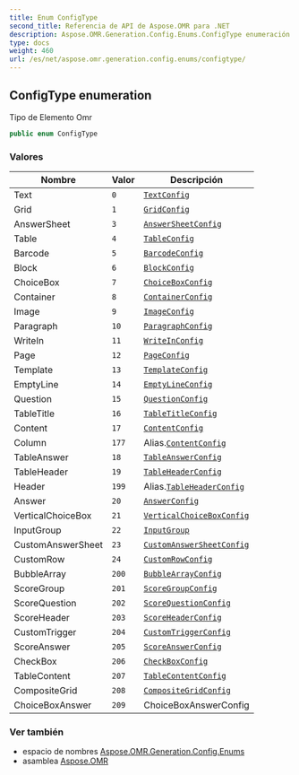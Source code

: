 ```yaml
---
title: Enum ConfigType
second_title: Referencia de API de Aspose.OMR para .NET
description: Aspose.OMR.Generation.Config.Enums.ConfigType enumeración. Tipo de Elemento Omr
type: docs
weight: 460
url: /es/net/aspose.omr.generation.config.enums/configtype/
---
```

## ConfigType enumeration

Tipo de Elemento Omr

```csharp
public enum ConfigType
```

### Valores

| Nombre | Valor | Descripción |
| --- | --- | --- |
| Text | `0` | [`TextConfig`](../../aspose.omr.generation.config.elements/textconfig/) |
| Grid | `1` | [`GridConfig`](../../aspose.omr.generation.config.elements/gridconfig/) |
| AnswerSheet | `3` | [`AnswerSheetConfig`](../../aspose.omr.generation.config.elements/answersheetconfig/) |
| Table | `4` | [`TableConfig`](../../aspose.omr.generation.config.elements.table/tableconfig/) |
| Barcode | `5` | [`BarcodeConfig`](../../aspose.omr.generation.config.elements/barcodeconfig/) |
| Block | `6` | [`BlockConfig`](../../aspose.omr.generation.config.elements.parents/blockconfig/) |
| ChoiceBox | `7` | [`ChoiceBoxConfig`](../../aspose.omr.generation.config.elements/choiceboxconfig/) |
| Container | `8` | [`ContainerConfig`](../../aspose.omr.generation.config.elements.parents/containerconfig/) |
| Image | `9` | [`ImageConfig`](../../aspose.omr.generation.config.elements/imageconfig/) |
| Paragraph | `10` | [`ParagraphConfig`](../../aspose.omr.generation.config.elements.parents/paragraphconfig/) |
| WriteIn | `11` | [`WriteInConfig`](../../aspose.omr.generation.config.elements/writeinconfig/) |
| Page | `12` | [`PageConfig`](../../aspose.omr.generation.config.elements.parents/pageconfig/) |
| Template | `13` | [`TemplateConfig`](../../aspose.omr.generation.config/templateconfig/) |
| EmptyLine | `14` | [`EmptyLineConfig`](../../aspose.omr.generation.config.elements/emptylineconfig/) |
| Question | `15` | [`QuestionConfig`](../../aspose.omr.generation.config.elements.table/questionconfig/) |
| TableTitle | `16` | [`TableTitleConfig`](../../aspose.omr.generation.config.elements.table/tabletitleconfig/) |
| Content | `17` | [`ContentConfig`](../../aspose.omr.generation.config.elements/contentconfig/) |
| Column | `177` | Alias.[`ContentConfig`](../../aspose.omr.generation.config.elements/contentconfig/) |
| TableAnswer | `18` | [`TableAnswerConfig`](../../aspose.omr.generation.config.elements.table/tableanswerconfig/) |
| TableHeader | `19` | [`TableHeaderConfig`](../../aspose.omr.generation.config.elements.table/tableheaderconfig/) |
| Header | `199` | Alias.[`TableHeaderConfig`](../../aspose.omr.generation.config.elements.table/tableheaderconfig/) |
| Answer | `20` | [`AnswerConfig`](../../aspose.omr.generation.config.elements.parents/answerconfig/) |
| VerticalChoiceBox | `21` | [`VerticalChoiceBoxConfig`](../../aspose.omr.generation.config.elements.parents/verticalchoiceboxconfig/) |
| InputGroup | `22` | [`InputGroup`](../../aspose.omr.generation.config.elements/inputgroup/) |
| CustomAnswerSheet | `23` | [`CustomAnswerSheetConfig`](../../aspose.omr.generation.config.elements.customanswersheet/customanswersheetconfig/) |
| CustomRow | `24` | [`CustomRowConfig`](../../aspose.omr.generation.config.elements.customanswersheet/customrowconfig/) |
| BubbleArray | `200` | [`BubbleArrayConfig`](../../aspose.omr.generation.config.elements.customanswersheet/bubblearrayconfig/) |
| ScoreGroup | `201` | [`ScoreGroupConfig`](../../aspose.omr.generation.config.elements.scoregroup/scoregroupconfig/) |
| ScoreQuestion | `202` | [`ScoreQuestionConfig`](../../aspose.omr.generation.config.elements.scoregroup/scorequestionconfig/) |
| ScoreHeader | `203` | [`ScoreHeaderConfig`](../../aspose.omr.generation.config.elements.scoregroup/scoreheaderconfig/) |
| CustomTrigger | `204` | [`CustomTriggerConfig`](../../aspose.omr.generation.config.elements/customtriggerconfig/) |
| ScoreAnswer | `205` | [`ScoreAnswerConfig`](../../aspose.omr.generation.config.elements.scoregroup/scoreanswerconfig/) |
| CheckBox | `206` | [`CheckBoxConfig`](../../aspose.omr.generation.config.elements.parents/checkboxconfig/) |
| TableContent | `207` | [`TableContentConfig`](../../aspose.omr.generation.config.elements.scoregroup/tablecontentconfig/) |
| CompositeGrid | `208` | [`CompositeGridConfig`](../../aspose.omr.generation.config.elements/compositegridconfig/) |
| ChoiceBoxAnswer | `209` | ChoiceBoxAnswerConfig |

### Ver también

* espacio de nombres [Aspose.OMR.Generation.Config.Enums](../../aspose.omr.generation.config.enums/)
* asamblea [Aspose.OMR](../../)


